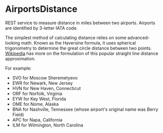 # AirportsDistance
REST service to measure distance in miles between two airports. Airports are identified by 3-letter IATA code. 

The simplest method of calculating distance relies on some advanced-looking math.  Known as the Haversine formula, it uses spherical trigonometry to determine the great circle distance between two points. [Wikipedia]([https://en.wikipedia.org/wiki/Haversine_formula])  has more on the formulation of this popular straight line distance approximation.

For example:
* SVO for Moscow Sheremetyevo
* EWR for Newark, New Jersey
* HVN for New Haven, Connecticut
* ORF for Norfolk, Virginia
* EYW for Key West, Florida
* OME for Nome, Alaska
* BNA for Nashville, Tennessee (whose airport's original name was Berry Field)
* APC for Napa, California
* ILM for Wilmington, North Carolina
